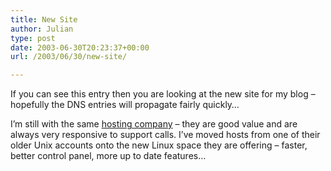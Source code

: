 ```yaml
---
title: New Site
author: Julian
type: post
date: 2003-06-30T20:23:37+00:00
url: /2003/06/30/new-site/

---
```

If you can see this entry then you are looking at the new site for my blog &#8211; hopefully the DNS entries will propagate fairly quickly&#8230;

I&#8217;m still with the same [hosting company][1] &#8211; they are good value and are always very responsive to support calls. I&#8217;ve moved hosts from one of their older Unix accounts onto the new Linux space they are offering &#8211; faster, better control panel, more up to date features&#8230;

 [1]: https://www.dc-hosting.com/